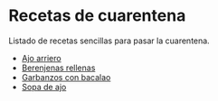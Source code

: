 # Recetas de cuarentena

Listado de recetas sencillas para pasar la cuarentena.

* [Ajo arriero](recipes/ajo-arriero.md)
* [Berenjenas rellenas](recipes/berenjenas-rellenas.md)
* [Garbanzos con bacalao](recipes/garbanzos-bacalao.md)
* [Sopa de ajo](recipes/sopa-ajo.md)

